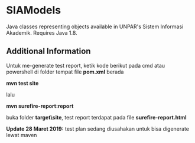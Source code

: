 # SIAModels
Java classes representing objects available in UNPAR's Sistem Informasi Akademik. Requires Java 1.8.

## Additional Information  
Untuk me-generate test report, ketik kode berikut pada cmd atau powershell di folder tempat file **pom.xml** berada

**mvn test site**

lalu

**mvn surefire-report:report**

buka folder **target\site**, test report terdapat pada file **surefire-report.html**

**Update 28 Maret 2019:** test plan sedang diusahakan untuk bisa digenerate lewat maven
